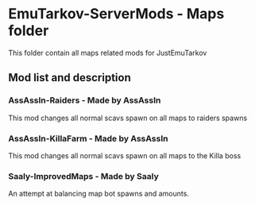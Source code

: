 # EmuTarkov-ServerMods - Maps folder
This folder contain all maps related mods for JustEmuTarkov

## Mod list and description

### AssAssIn-Raiders - Made by AssAssIn
This mod changes all normal scavs spawn on all maps to raiders spawns

### AssAssIn-KillaFarm - Made by AssAssIn
This mod changes all normal scavs spawn on all maps to the Killa boss

### Saaly-ImprovedMaps - Made by Saaly
An attempt at balancing map bot spawns and amounts.